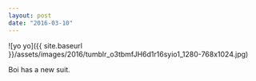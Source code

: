 ```yaml
---
layout: post
date: "2016-03-10"
---
```


![yo yo]({{ site.baseurl }}/assets/images/2016/tumblr_o3tbmfJH6d1r16syio1_1280-768x1024.jpg)

Boi has a new suit.
